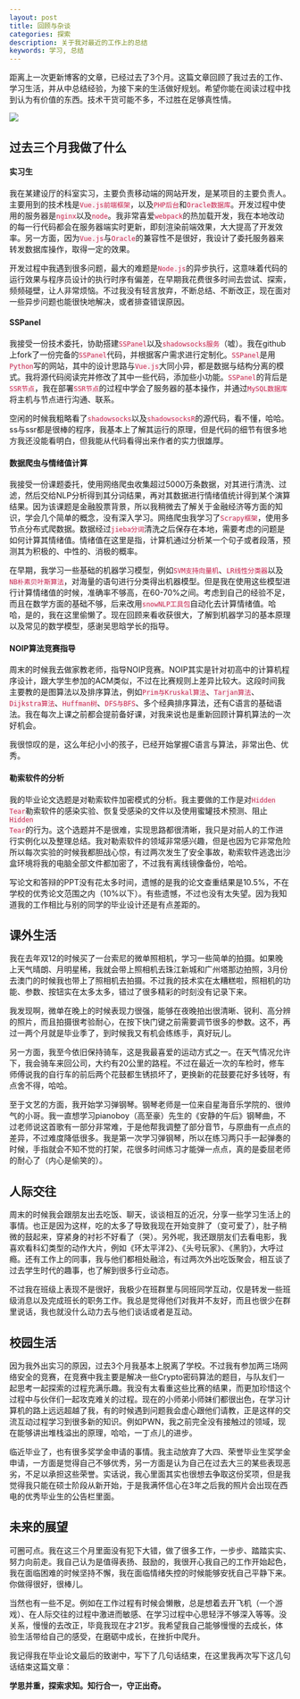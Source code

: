 ```yaml
---
layout: post
title: 回顾与杂谈
categories: 探索
description: 关于我对最近的工作上的总结
keywords: 学习, 总结
---
```


距离上一次更新博客的文章，已经过去了3个月。这篇文章回顾了我过去的工作、学习生活，并从中总结经验，为接下来的生活做好规划。希望你能在阅读过程中找到认为有价值的东西。技术干货可能不多，不过胜在足够真性情。

![](https://alienx.oss-cn-shenzhen.aliyuncs.com/images/discovery/A0416.png)

## 过去三个月我做了什么

#### 实习生
我在某建设厅的科室实习，主要负责移动端的网站开发，是某项目的主要负责人。主要用到的技术栈是<code style="color:#c7254e;background-color:#f9f2f4;">Vue.js前端框架</code>，以及<code style="color:#c7254e;background-color:#f9f2f4;">PHP后台</code>和<code style="color:#c7254e;background-color:#f9f2f4;">Oracle数据库</code>。开发过程中使用的服务器是<code style="color:#c7254e;background-color:#f9f2f4;">nginx</code>以及<code style="color:#c7254e;background-color:#f9f2f4;">node</code>。我非常喜爱<code style="color:#c7254e;background-color:#f9f2f4;">webpack</code>的热加载开发，我在本地改动的每一行代码都会在服务器端实时更新，即刻渲染前端效果，大大提高了开发效率。另一方面，因为<code style="color:#c7254e;background-color:#f9f2f4;">Vue.js</code>与<code style="color:#c7254e;background-color:#f9f2f4;">Oracle</code>的兼容性不是很好，我设计了委托服务器来转发数据库操作，取得一定的效果。

开发过程中我遇到很多问题，最大的难题是<code style="color:#c7254e;background-color:#f9f2f4;">Node.js</code>的异步执行，这意味着代码的运行效果与程序员设计的执行时序有偏差，在早期我花费很多时间去尝试、探索，频频碰壁，让人非常烦恼。不过我没有轻言放弃，不断总结、不断改正，现在面对一些异步问题也能很快地解决，或者排查错误原因。

#### SSPanel
我接受一份技术委托，协助搭建<code style="color:#c7254e;background-color:#f9f2f4;">SSPanel</code>以及<code style="color:#c7254e;background-color:#f9f2f4;">shadowsocks服务</code>（嘘）。我在github上fork了一份完备的<code style="color:#c7254e;background-color:#f9f2f4;">SSPanel</code>代码，并根据客户需求进行定制化。<code style="color:#c7254e;background-color:#f9f2f4;">SSPanel</code>是用<code style="color:#c7254e;background-color:#f9f2f4;">Python</code>写的网站，其中的设计思路与<code style="color:#c7254e;background-color:#f9f2f4;">Vue.js</code>大同小异，都是数据与结构分离的模式。我将源代码阅读完并修改了其中一些代码，添加些小功能。<code style="color:#c7254e;background-color:#f9f2f4;">SSPanel</code>的背后是<code style="color:#c7254e;background-color:#f9f2f4;">SSR节点</code>，我在部署<code style="color:#c7254e;background-color:#f9f2f4;">SSR节点</code>的过程中学会了服务器的基本操作，并通过<code style="color:#c7254e;background-color:#f9f2f4;">MySQL数据库</code>将主机与节点进行沟通、联系。

空闲的时候我粗略看了<code style="color:#c7254e;background-color:#f9f2f4;">shadowsocks</code>以及<code style="color:#c7254e;background-color:#f9f2f4;">shadowsocksR</code>的源代码，看不懂，哈哈。ss与ssr都是很棒的程序，我基本上了解其运行的原理，但是代码的细节有很多地方我还没能看明白，但我能从代码看得出来作者的实力很雄厚。

#### 数据爬虫与情绪值计算
我接受一份课题委托，使用网络爬虫收集超过5000万条数据，对其进行清洗、过滤，然后交给NLP分析得到其分词结果，再对其数据进行情绪值统计得到某个演算结果。因为该课题是金融股票背景，所以我稍微去了解关于金融经济等方面的知识，学会几个简单的概念，没有深入学习。网络爬虫我学习了<code style="color:#c7254e;background-color:#f9f2f4;">Scrapy框架</code>，使用多节点分布式爬数据。数据经过<code style="color:#c7254e;background-color:#f9f2f4;">jieba分词</code>清洗之后保存在本地，需要考虑的问题是如何计算其情绪值。情绪值在这里是指，计算机通过分析某一个句子或者段落，预测其为积极的、中性的、消极的概率。

在早期，我学习一些基础的机器学习模型，例如<code style="color:#c7254e;background-color:#f9f2f4;">SVM支持向量机</code>、<code style="color:#c7254e;background-color:#f9f2f4;">LR线性分类器</code>以及<code style="color:#c7254e;background-color:#f9f2f4;">NB朴素贝叶斯算法</code>，对海量的语句进行分类得出机器模型。但是我在使用这些模型进行计算情绪值的时候，准确率不够高，在60-70%之间。考虑到自己的经验不足，而且在数学方面的基础不够，后来改用<code style="color:#c7254e;background-color:#f9f2f4;">snowNLP工具包</code>自动化去计算情绪值。哈哈，是的，我在这里偷懒了。现在回顾来看收获很大，了解到机器学习的基本原理以及常见的数学模型，感谢吴思晗学长的指导。

#### NOIP算法竞赛指导
周末的时候我去做家教老师，指导NOIP竞赛。NOIP其实是针对初高中的计算机程序设计，跟大学生参加的ACM类似，不过在比赛规则上差异比较大。这段时间我主要教的是图算法以及排序算法，例如<code style="color:#c7254e;background-color:#f9f2f4;">Prim与Kruskal算法</code>、<code style="color:#c7254e;background-color:#f9f2f4;">Tarjan算法</code>、<code style="color:#c7254e;background-color:#f9f2f4;">Dijkstra算法</code>、<code style="color:#c7254e;background-color:#f9f2f4;">Huffman树</code>、<code style="color:#c7254e;background-color:#f9f2f4;">DFS与BFS</code>、多个经典排序算法，还有C语言的基础语法。我在每次上课之前都会提前备好课，对我来说也是重新回顾计算机算法的一次好机会。

我很惊叹的是，这么年纪小小的孩子，已经开始掌握C语言与算法，非常出色、优秀。

#### 勒索软件的分析
我的毕业论文选题是对勒索软件加密模式的分析。我主要做的工作是对<code style="color:#c7254e;background-color:#f9f2f4;">Hidden Tear</code>勒索软件的感染实验、恢复受感染的文件以及使用蜜罐技术预测、阻止<code style="color:#c7254e;background-color:#f9f2f4;">Hidden Tear</code>的行为。这个选题并不是很难，实现思路都很清晰，我只是对前人的工作进行实例化以及整理总结。我对勒索软件的领域非常感兴趣，但是也因为它非常危险所以每次实验的时候我都胆战心惊，有过两次发生了安全事故，勒索软件逃逸出沙盒环境将我的电脑全部文件都加密了，不过我有离线镜像备份，哈哈。

写论文和答辩的PPT没有花太多时间，遗憾的是我的论文查重结果是10.5%，不在学校的优秀论文范围之内（10%以下）。有些遗憾，不过也没有太失望。因为我知道我的工作相比与别的同学的毕业设计还是有点差距的。

## 课外生活

我在去年双12的时候买了一台索尼的微单照相机，学习一些简单的拍摄。如果晚上天气晴朗、月明星稀，我就会带上照相机去珠江新城和广州塔那边拍照，3月份去澳门的时候我也带上了照相机去拍摄。不过我的技术实在太糟糕啦，照相机的功能、参数、按钮实在太多太多，错过了很多精彩的时刻没有记录下来。

我发现啊，微单在晚上的时候表现力很强，能够在夜晚拍出很清晰、锐利、高分辨的照片，而且拍摄很考验耐心，在按下快门键之前需要调节很多的参数。这不，再过一两个月就是毕业季了，到时候我又有机会练练手，真好玩儿。

另一方面，我至今依旧保持骑车，这是我最喜爱的运动方式之一。在天气情况允许下，我会骑车来回公司，大约有20公里的路程。不过在最近一次的车检时，修车师傅说我的自行车的前后两个花鼓都生锈损坏了，更换新的花鼓要花好多钱呀，有点舍不得，哈哈。

至于文艺的方面，我开始学习弹钢琴。钢琴老师是一位来自星海音乐学院的、很帅气的小哥。我一直想学习pianoboy（高至豪）先生的《安静的午后》钢琴曲，不过老师说这首歌有一部分非常难，于是他帮我调整了部分音节，与原曲有一点点的差异，不过难度降低很多。我是第一次学习弹钢琴，所以在练习两只手一起弹奏的时候，手指就会不知不觉的打架，花很多时间练习才能弹一点点，真的是委屈老师的耐心了（内心是偷笑的）。

## 人际交往

周末的时候我会跟朋友出去吃饭、聊天，谈谈相互的近况，分享一些学习生活上的事情。也正是因为这样，吃的太多了导致我现在开始变胖了（变可爱了），肚子稍微的鼓起来，穿紧身的衬衫不好看了（哭）。另外呢，我还跟朋友们去看电影，我喜欢看科幻类型的动作大片，例如《环太平洋2》、《头号玩家》、《黑豹》，大呼过瘾。还有工作上的同事，我与他们都相处融洽，有过两次外出吃饭聚会，相互谈了过去学生时代的趣事，也了解到很多行业动态。

不过我在班级上表现不是很好，我极少在班群里与同班同学互动，仅是转发一些班级消息以及完成班长的职务工作。我总是觉得他们对我并不友好，而且也很少在群里说话，我也就没什么动力去与他们谈话或者是互动。

## 校园生活

因为我外出实习的原因，过去3个月我基本上脱离了学校。不过我有参加两三场网络安全的竞赛，在竞赛中我主要是解决一些Crypto密码算法的题目，与队友们一起思考一起探索的过程充满乐趣。我没有太看重这些比赛的结果，而更加珍惜这个过程中与伙伴们一起攻克难关的过程。现在的小师弟小师妹们都很出色，在学习计算机的路上远远超越了我，有的时候遇到问题我会虚心跟他们请教，正是这样的交流互动过程学习到很多新的知识。例如PWN，我之前完全没有接触过的领域，现在能够讲出堆栈溢出的原理，哈哈，一丁点儿的进步。

临近毕业了，也有很多奖学金申请的事情。我主动放弃了大四、荣誉毕业生奖学金申请，一方面是觉得自己不够优秀，另一方面是认为自己在过去大三的某些表现恶劣，不足以承担这些荣誉。实话说，我心里面其实也很想去争取这份奖项，但是我觉得我只能在硕士阶段从新开始，于是我满怀信心在3年之后我的照片会出现在西电的优秀毕业生的公告栏里面。

## 未来的展望

可圈可点。我在这三个月里面没有犯下大错，做了很多工作，一步步、踏踏实实、努力向前走。我自己认为是值得表扬、鼓励的，我很开心我自己的工作开始起色，我在面临困难的时候坚持不懈，我在面临情绪失控的时候能够安抚自己平静下来。你做得很好，很棒儿。

当然也有一些不足。例如在工作过程有时候会懒散，总是想着去开飞机（一个游戏）、在人际交往的过程中激进而敏感、在学习过程中心思轻浮不够深入等等。没关系，慢慢的去改正，毕竟我现在才21岁。我希望我自己能够慢慢的去成长，体验生活带给自己的感受，在磨砺中成长，在挫折中爬升。

我记得我在毕业论文最后的致谢中，写下了几句话结束，在这里我再次写下这几句话结束这篇文章：

<b>学思并重，探索求知。知行合一，守正出奇。</b>